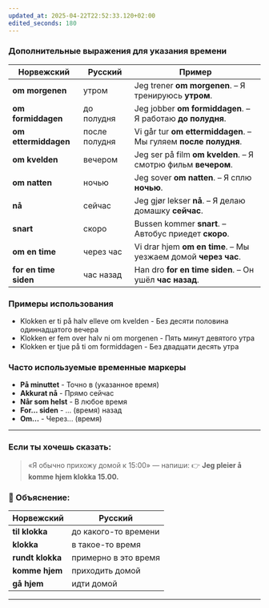 ```yaml
---
updated_at: 2025-04-22T22:52:33.120+02:00
edited_seconds: 180
---
```

### Дополнительные выражения для указания времени
| Норвежский            | Русский       | Пример                                                          |
| --------------------- | ------------- | --------------------------------------------------------------- |
| **om morgenen**       | утром         | Jeg trener **om morgenen**. – Я тренируюсь **утром**.           |
| **om formiddagen**    | до полудня    | Jeg jobber **om formiddagen**. – Я работаю **до полудня**.      |
| **om ettermiddagen**  | после полудня | Vi går tur **om ettermiddagen**. – Мы гуляем **после полудня**. |
| **om kvelden**        | вечером       | Jeg ser på film **om kvelden**. – Я смотрю фильм **вечером**.   |
| **om natten**         | ночью         | Jeg sover **om natten**. – Я сплю **ночью**.                    |
| **nå**                | сейчас        | Jeg gjør lekser **nå**. – Я делаю домашку **сейчас**.           |
| **snart**             | скоро         | Bussen kommer **snart**. – Автобус приедет **скоро**.           |
| **om en time**        | через час     | Vi drar hjem **om en time**. – Мы уезжаем домой **через час**.  |
| **for en time siden** | час назад     | Han dro **for en time siden**. – Он ушёл **час назад**.         |


### Примеры использования

- Klokken er ti på halv elleve om kvelden - Без десяти половина одиннадцатого вечера
- Klokken er fem over halv ni om morgenen - Пять минут девятого утра
- Klokken er tjue på ti om formiddagen - Без двадцати десять утра

### Часто используемые временные маркеры

- **På minuttet** - Точно в (указанное время)
- **Akkurat nå** - Прямо сейчас
- **Når som helst** - В любое время
- **For... siden** - ... (время) назад
- **Om...** - Через... (время)

***
### Если ты хочешь сказать:

> «Я обычно прихожу домой к 15:00» — напиши:
>👉 **Jeg pleier å komme hjem klokka 15.00.**

### 💬 Объяснение:

| Норвежский       | Русский              |
| ---------------- | -------------------- |
| **til klokka**   | до какого-то времени |
| **klokka**       | в такое-то время     |
| **rundt klokka** | примерно в это время |
| **komme hjem**   | приходить домой      |
| **gå hjem**      | идти домой           |

---

